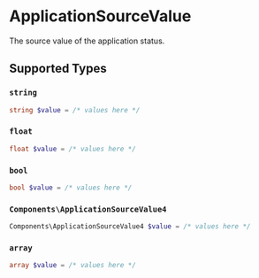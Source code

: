 # ApplicationSourceValue

The source value of the application status.


## Supported Types

### `string`

```php
string $value = /* values here */
```

### `float`

```php
float $value = /* values here */
```

### `bool`

```php
bool $value = /* values here */
```

### `Components\ApplicationSourceValue4`

```php
Components\ApplicationSourceValue4 $value = /* values here */
```

### `array`

```php
array $value = /* values here */
```

